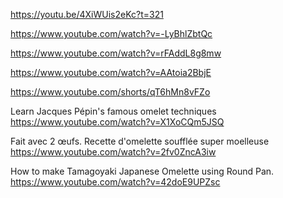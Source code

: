 
https://youtu.be/4XiWUis2eKc?t=321

https://www.youtube.com/watch?v=-LyBhlZbtQc

https://www.youtube.com/watch?v=rFAddL8g8mw

https://www.youtube.com/watch?v=AAtoia2BbjE

https://www.youtube.com/shorts/qT6hMn8vFZo

Learn Jacques Pépin's famous omelet techniques
https://www.youtube.com/watch?v=X1XoCQm5JSQ

Fait avec 2 œufs. Recette d'omelette soufflée super moelleuse
https://www.youtube.com/watch?v=2fv0ZncA3iw

How to make Tamagoyaki Japanese Omelette using Round Pan.
https://www.youtube.com/watch?v=42doE9UPZsc